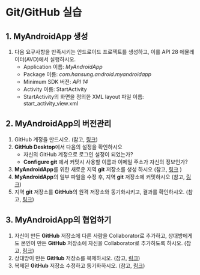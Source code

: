 <style> 
div.polaroid {
  	width: 600px;
  	box-shadow: 0 10px 30px 0 rgba(0, 0, 0, 0.2), 0 16px 30px 0 rgba(0, 0, 0, 0.19);
  	text-align: center;
	margin-bottom: 0.5cm;
}
</style>

# Git/GitHub 실습

## 1. MyAndroidApp  생성 
1. 다음 요구사항을 만족시키는 안드로이드 프로젝트를 생성하고, 이를  API 28	에뮬레이터(AVD)에서 실행하시오.
	- Application 이름: *MyAndroidApp*
	- Package 이름: *com.hansung.android.myandroidapp*
	- Minimum SDK 버전: *API 14*
	- Activity 이름: 	StartActivity
	- StartActivity의 화면을 정의한 XML layout 파일 이름: start\_activity\_view.xml 

	
## 2. MyAndroidApp의 버전관리
1. GitHub 계정을 만드시오. (참고, [링크](create-github-account.html))
2. **GitHub Desktop**에서 다음의 설정을 확인하시오
	- 자신의 GitHub 계정으로  로그인 설정이 되었는가?
	- **Configure git** 에서 커밋시 사용할 이름과 이메일 주소가 자신의 정보인가?
3. **MyAndroidApp**를 위한 새로운 지역 **git** 저장소를 생성 하시오 (참고, [링크](git_github.html#1.1) )
4. **MyAndroidApp**의 일부 파일을 수정 후, 지역 **git** 저장소에 커밋하시오 (참고, [링크](git_github.html#1.2))
5. 지역 **git** 저장소를 **GitHub**의 원격 저장소와 동기화시키고, 결과를 확인하시오. (참고, [링크](git_github.html#1.4))

## 3. MyAndroidApp의 협업하기 
1. 자신이 만든 **GitHub** 저장소에 다른 사람을 Collaborator로 추가하고, 상대방에게도 본인이 만든  **GitHub** 저장소에 자신을 Collaborator로 추가하도록 하시오. (참고, [링크](git_github.html#2.1))
2. 상대방이 만든 **GitHub** 저장소를 복제하시오. (참고, [링크](git_github.html#2.2))
3. 복제된  **GitHub** 저장소 수정하고 동기화하시오. (참고, [링크](git_github.html#2.3))